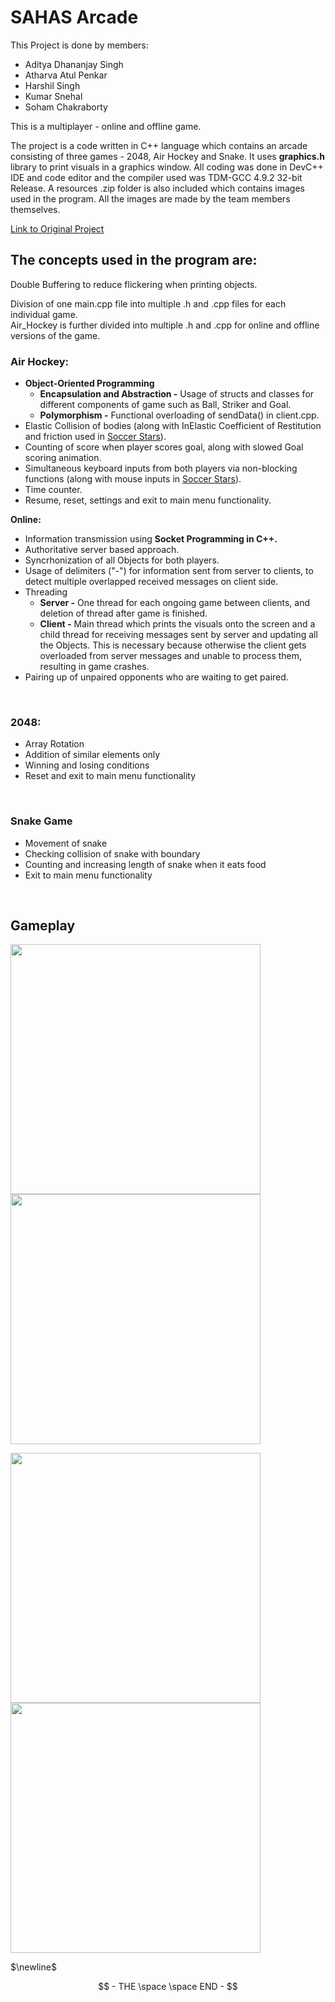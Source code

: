 # SAHAS Arcade

This Project is done by members:
- Aditya Dhananjay Singh
- Atharva Atul Penkar
- Harshil Singh
- Kumar Snehal
- Soham Chakraborty

This is a multiplayer - online and offline game.

The project is a code written in C++ language which contains an arcade consisting of three games - 2048, Air Hockey and Snake. It uses **graphics.h** library to print visuals in a graphics window. All coding was done in DevC++ IDE and code editor and the compiler used was TDM-GCC 4.9.2 32-bit Release. A resources .zip folder is also included which contains images used in the program. All the images are made by the team members themselves.

[Link to Original Project](https://github.com/Atharva-Penkar/Capstone-Project-PDS)

## The concepts used in the program are:

Double Buffering to reduce flickering when printing objects.

Division of one main.cpp file into multiple .h and .cpp files for each individual game.<br>
Air_Hockey is further divided into multiple .h and .cpp for online and offline versions of the game.
<br>

### Air Hockey:
- **Object-Oriented Programming**
  - **Encapsulation and Abstraction -** Usage of structs and classes for different components of game such as Ball, Striker and Goal.
  - **Polymorphism -** Functional overloading of sendData() in client.cpp.
- Elastic Collision of bodies (along with InElastic Coefficient of Restitution and friction used in [Soccer Stars](https://github.com/soham-c04/Soccer-Stars)).
- Counting of score when player scores goal, along with slowed Goal scoring animation.
- Simultaneous keyboard inputs from both players via non-blocking functions (along with mouse inputs in [Soccer Stars](https://github.com/soham-c04/Soccer-Stars)).
- Time counter.
- Resume, reset, settings and exit to main menu functionality.

**Online:**
- Information transmission using **Socket Programming in C++.**
- Authoritative server based approach.
- Syncrhonization of all Objects for both players.
- Usage of delimiters ("-") for information sent from server to clients, to detect multiple overlapped received messages on client side.
- Threading
  - **Server -** One thread for each ongoing game between clients, and deletion of thread after game is finished.
  - **Client -** Main thread which prints the visuals onto the screen and a child thread for receiving messages sent by server and updating all the Objects. This is necessary because otherwise the client gets overloaded from server messages and unable to process them, resulting in game crashes.
- Pairing up of unpaired opponents who are waiting to get paired.
<br>

### 2048:
- Array Rotation
- Addition of similar elements only
- Winning and losing conditions
- Reset and exit to main menu functionality
<br>

### Snake Game
- Movement of snake
- Checking collision of snake with boundary
- Counting and increasing length of snake when it eats food
- Exit to main menu functionality
<br>

## Gameplay

<img src="https://github.com/user-attachments/assets/5229cffe-dce4-4a8b-be02-9fc8741b32c4" width="400"> <img src="https://github.com/user-attachments/assets/75c05971-936e-40af-bf38-441a634a83bb" width="400">

<img src="https://github.com/user-attachments/assets/307368e5-5f64-438d-a2f9-b605cc8a2f92" width="400"> <img src="https://github.com/user-attachments/assets/c451eed5-7c43-417c-97f5-982b47190521" width="400">


$\newline$

$$ - THE \space \space END - $$

